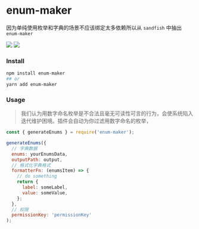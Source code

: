 # enum-maker

因为单纯使用枚举和字典的场景不应该绑定太多依赖所以从 `sandfish` 中抽出 `enum-maker`

<img src="https://img.shields.io/travis/diveDylan/enum-maker"/>
<img src="https://img.shields.io/codecov/c/github/diveDylan/sandfish?style=plastic"/>

### Install

```bash
npm install enum-maker
## or
yarn add enum-maker

```

### Usage

> 我们认为用数字命名枚举是不合法且毫无可读性可言的行为，会使系统陷入迭代维护困境。插件会自动为你过滤用数字命名的枚举，


```js
const { generateEnums } = require('enum-maker');

generateEnums({
  // 字典数据
  enums: yourEnumsData,
  outputPath: output,
  // 格式化字典格式
  formatterFn: (enumsItem) => {
    // do something
    return {
      label: someLabel,
      value: someValue,
    };
  },
  // 权限
  permissionKey: 'permissionKey'
);
```






